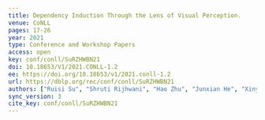 ```yaml
---
title: Dependency Induction Through the Lens of Visual Perception.
venue: CoNLL
pages: 17-26
year: 2021
type: Conference and Workshop Papers
access: open
key: conf/conll/SuRZHWBN21
doi: 10.18653/V1/2021.CONLL-1.2
ee: https://doi.org/10.18653/v1/2021.conll-1.2
url: https://dblp.org/rec/conf/conll/SuRZHWBN21
authors: ["Ruisi Su", "Shruti Rijhwani", "Hao Zhu", "Junxian He", "Xinyu Wang", "Yonatan Bisk", "Graham Neubig"]
sync_version: 3
cite_key: conf/conll/SuRZHWBN21
---
```

